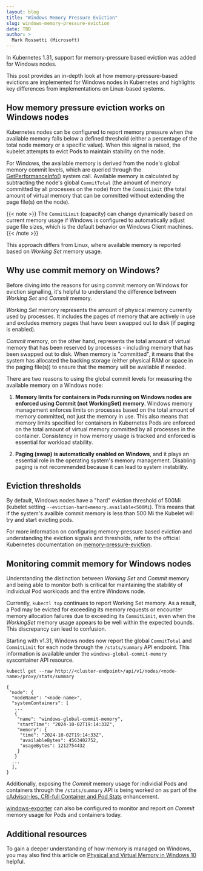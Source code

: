 ```yaml
---
layout: blog
title: "Windows Memory Pressure Eviction"
slug: windows-memory-pressure-eviction
date: TBD
author: >
  Mark Rossetti (Microsoft)
---
```


In Kubernetes 1.31, support for memory-pressure based eviction was added for Windows nodes.

This post provides an in-depth look at how memory-pressure-based evictions are implemented for Windows nodes in Kubernetes and highlights key differences from implementations on Linux-based systems.

## How memory pressure eviction works on Windows nodes

Kubernetes nodes can be configured to report memory pressure when the available memory falls below a defined threshold (either a percentage of the total node memory or a specific value). When this signal is raised, the kubelet attempts to evict Pods to maintain stability on the node.

For Windows, the available memory is derived from the node's global memory commit levels, which are queried through the [GetPerformanceInfo()](https://learn.microsoft.com/windows/win32/api/psapi/nf-psapi-getperformanceinfo) system call. Available memory is calculated by subtracting the node's global `CommitTotal` (the amount of memory committed by all processes on the node) from the `CommitLimit` (the total amount of virtual memory that can be committed without extending the page file(s) on the node).

{{< note >}}
The `CommitLimit` (capacity) can change dynamically based on current memory usage if Windows is configured to automatically adjust page file sizes, which is the default behavior on Windows Client machines.
{{< /note >}}

This approach differs from Linux, where available memory is reported based on _Working Set_ memory usage.

## Why use commit memory on Windows?

Before diving into the reasons for using commit memory on Windows for eviction signalling, it's helpful to understand the difference between _Working Set_ and _Commit_ memory.

_Working Set_ memory represents the amount of physical memory currently used by processes. It includes the pages of memory that are actively in use and excludes memory pages that have been swapped out to disk (if paging is enabled).

_Commit_ memory, on the other hand, represents the total amount of virtual memory that has been reserved by processes - including memory that has been swapped out to disk. When memory is "committed", it means that the system has allocated the backing storage (either physical RAM or space in the paging file(s)) to ensure that the memory will be available if needed.

There are two reasons to using the global commit levels for measuring the available memory
on a Windows node:

1. **Memory limits for containers in Pods running on Windows nodes are enforced using Commit (not WorkingSet) memory**.
   Windows memory management enforces limits on processes based on the total amount of memory committed,
   not just the memory in use. 
This also means that memory limits specified for containers in Kubernetes Pods are enforced on the total amount of virtual memory committed by all processes in the container. Consistency in how memory usage is tracked and enforced is essential for workload stability.

2. **Paging (swap) is automatically enabled on Windows**, and it plays an essential role in the operating system's memory management. Disabling paging is not recommended because it can lead to system instability.

## Eviction thresholds

By default, Windows nodes have a "hard" eviction threshold of 500Mi (kubelet setting `--eviction-hard=memory.available<500Mi`). This means that if the system's availble commit memory is less than 500 Mi the Kubelet will try and start evicting pods.

For more information on configuring memory-pressure based eviction and understanding the eviction signals and thresholds, refer to the official Kubernetes documentation on [memory-pressure-eviction](https://kubernetes.io/docs/concepts/scheduling-eviction/node-pressure-eviction/#eviction-signals-and-thresholds).


## Monitoring commit memory for Windows nodes

Understanding the distinction between _Working Set_ and _Commit_ memory and being able to monitor both is critical for maintaining the stability of individual Pod workloads and the entire Windows node.

Currently, `kubectl top` continues to report Working Set memory. As a result, a Pod may be evicted for exceeding its memory requests or encounter memory allocation failures due to exceeding its `CommitLimit`, even when the _WorkingSet_ memory usage appears to be well within the expected bounds. This discrepancy can lead to confusion.

Starting with v1.31, Windows nodes now report the global `CommitTotal` and `CommitLimit` for each node through the `/stats/summary` API endpoint. This information is available under the `windows-global-commit-memory` syscontainer API resource.

```json=
kubectl get --raw http://<cluster-endpoint>/api/v1/nodes/<node-name>/proxy/stats/summary

{
 "node": {
  "nodeName": "<node-name>",
  "systemContainers": [
   ...
   {
    "name": "windows-global-commit-memory",
    "startTime": "2024-10-02T19:14:33Z",
    "memory": {
     "time": "2024-10-02T19:14:33Z",
     "availableBytes": 4563402752,
     "usageBytes": 1212754432
    }
   }
  ...
  ],
}

```

Additionally, exposing the _Commit_ memory usage for individial Pods and containers through the `/stats/summary` API is being worked on as part of the [cAdvisor-les, CRI-full Container and Pod Stats](https://github.com/kubernetes/enhancements/blob/master/keps/sig-node/2371-cri-pod-container-stats/README.md) enhancement.

[windows-exporter](https://github.com/prometheus-community/windows_exporter) can also be configured to monitor and report on _Commit_ memory usage for Pods and containers today.

## Additional resources

To gain a deeper understanding of how memory is managed on Windows, you may also find this article on [Physical and Virtual Memory in Windows 10](https://answers.microsoft.com/en-us/windows/forum/all/physical-and-virtual-memory-in-windows-10/e36fb5bc-9ac8-49af-951c-e7d39b979938) helpful.
